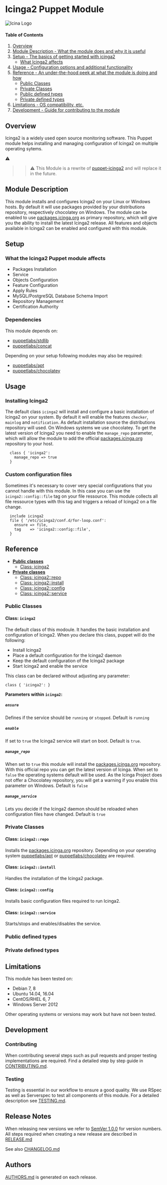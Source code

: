# Icinga2 Puppet Module

![Icina Logo](https://www.icinga.org/wp-content/uploads/2014/06/icinga_logo.png)

#### Table of Contents

1. [Overview][Overview]
2. [Module Description - What the module does and why it is useful][Module description]
3. [Setup - The basics of getting started with icinga2][Setup]
    * [What Icinga2 affects][]
4. [Usage - Configuration options and additional functionality][Usage]
5. [Reference - An under-the-hood peek at what the module is doing and how][Reference]
    * [Public Classes][]
    * [Private Classes][]
    * [Public defined types][]
    * [Private defined types][]
6. [Limitations - OS compatibility, etc.][Limitations]
7. [Development - Guide for contributing to the module][Development]

## Overview

Icinga2 is a widely used open source monitoring software. This Puppet module helps installing and managing configuration
of Icinga2 on multiple operating sytems. 

:warning:
>> :warning: This Module is a rewrite of [puppet-icinga2] and will replace it in the future.

## Module Description
This module installs and configures Icinga2 on your Linux or Windows hosts. By default it will use packages provided by
your distributions repository, respectively chocolatey on Windows. The module can be enabled to use [packages.icinga.org]
as primary repository, which will give you the ability to install the latest Icinga2 release. All features and objects
available in Icinga2 can be enabled and configured with this module.

## Setup

### What the Icinga2 Puppet module affects

* Packages Installation
* Service 
* Objects Configuration
* Feature Configuration
* Apply Rules
* MySQL/PostgreSQL Database Schema Import 
* Repository Management 
* Certification Authority

### Dependencies
This module depends on:

* [puppetlabs/stdlib]
* [puppetlabs/concat]

Depending on your setup following modules may also be required:

* [puppetlabs/apt]
* [puppetlabs/chocolatey]

## Usage

### Installing Icinga2
The default class `icinga2` will install and configure a basic installation of Icinga2 on your system. By default it will
enable the features `checker`, `mainlog` and `notification`. As default installation source the distributions repository will
used. On Windows systems we use chocolatey. To get the latest version of Icinga2 you need to enable the `manage_repo`
parameter, which will allow the module to add the official [packages.icinga.org] repository to your host.

``` puppet
  class { 'icinga2':
    manage_repo => true
  }
```

### Custom configuration files
Sometimes it's necessary to cover very special configurations that you cannot handle with this module. In this case you
can use the `icinga2::config::file` tag on your file ressource. This module collects all file ressource types with this
tag and triggers a reload of Icinga2 on a file change.

``` puppet
  include icinga2
  file { '/etc/icinga2/conf.d/for-loop.conf':
    ensure => file,
    tag    => 'icinga2::config::file',
  }
```

## Reference

- [**Public classes**](#public-classes)
    - [Class: icinga2](#class-icinga2)
- [**Private classes**](#private-classes)
    - [Class: icinga2::repo](#class-icinga2repo)
    - [Class: icinga2::install](#class-icinga2install)
    - [Class: icinga2::config](#class-icinga2config)
    - [Class: icinga2::service](#class-icinga2service)


### Public Classes

#### Class: `icinga2`
The default class of this modoule. It handles the basic installation and configuration of Icinga2. When you declare this
class, puppet will do the following:

* Install Icinga2
* Place a default configuration for the Icinga2 daemon
* Keep the default configuration of the Icinga2 package
* Start Icinga2 and enable the service

This class can be declared without adjusting any parameter:

``` puppet
class { 'icinga2': }
```

**Parameters within `icinga2`:**

##### `ensure`
Defines if the service should be `running` or `stopped`. Default is `running`

##### `enable`
If set to `true` the Icinga2 service will start on boot. Default is `true`.

##### `manage_repo`
When set to `true` this module will install the [packages.icinga.org] repository. With this official repo
you can get the latest version of Icinga. When set to `false` the operating systems default will be used. As the Icinga
Project does not offer a Chocolatey repository, you will get a warning if you enable this parameter on Windows. Default
is `false`

##### `manage_service`
Lets you decide if the Icinga2 daemon should be reloaded when configuration files have changed. Default is `true`

### Private Classes

#### Class: `icinga2::repo`
Installs the [packages.icinga.org] repository. Depending on your operating system [puppetlabs/apt] or
[puppetlabs/chocolatey] are required.

#### Class: `icinga2::install`
Handles the installation of the Icinga2 package.

#### Class: `icinga2::config`
Installs basic configuration files required to run Icinga2.

#### Class: `icinga2::service`
Starts/stops and enables/disables the service.

### Public defined types

### Private defined types

## Limitations
This module has been tested on:

* Debian 7, 8
* Ubuntu 14.04, 16.04
* CentOS/RHEL 6, 7
* Windows Server 2012

Other operating systems or versions may work but have not been tested.

## Development

### Contributing
When contributing several steps such as pull requests and proper testing implementations are required.
Find a detailed step by step guide in [CONTRIBUTING.md].

### Testing
Testing is essential in our workflow to ensure a good quality. We use RSpec as well as Serverspec to test all components
of this module. For a detailed description see [TESTING.md].

## Release Notes
When releasing new versions we refer to [SemVer 1.0.0] for version numbers. All steps required when creating a new
release are described in [RELEASE.md]

See also [CHANGELOG.md]

## Authors
[AUTHORS.md] is generated on each release.

[Overview]: #overview
[Module description]: #module-description
[Setup]: #setup
[What Icinga2 affects]: #what-icinga2-affects
[Usage]: #usage
[Reference]: #reference
[Public Classes]: #public-classes
[Private Classes]: #private-classes
[Public Defined Types]: #public-defined-types
[Private Defined Types]: #private-defined-types
[Limitations]: #limitations
[Development]: #development

[puppetlabs/stdlib]: https://github.com/puppetlabs/puppetlabs-stdlib
[puppetlabs/concat]: https://github.com/puppetlabs/puppetlabs-concat
[puppetlabs/apt]: https://github.com/puppetlabs/puppetlabs-apt
[puppetlabs/chocolatey]: https://github.com/puppetlabs/puppetlabs-chocolatey
[puppet-icinga2]: https://github.com/icinga/puppet-icinga2
[packages.icinga.org]: https://packages.icinga.org
[SemVer 1.0.0]: http://semver.org/spec/v1.0.0.html

[CONTRIBUTING.md]: CONTRIBUTING.md
[TESTING.md]: TESTING.md
[RELEASE.md]: RELEASE.md
[CHANGELOG.md]: CHANGELOG.md
[AUTHORS.md]: AUTHORS.md

